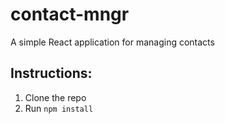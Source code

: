 # contact-mngr
A simple React application for managing contacts 

## Instructions:
1. Clone the repo
2. Run `npm install`
